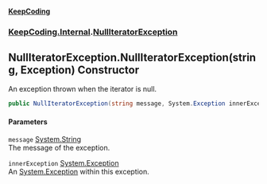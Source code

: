 #### [KeepCoding](index.md 'index')
### [KeepCoding.Internal](KeepCoding_Internal.md 'KeepCoding.Internal').[NullIteratorException](NullIteratorException.md 'KeepCoding.Internal.NullIteratorException')
## NullIteratorException.NullIteratorException(string, Exception) Constructor
An exception thrown when the iterator is null.  
```csharp
public NullIteratorException(string message, System.Exception innerException);
```
#### Parameters
<a name='KeepCoding_Internal_NullIteratorException_NullIteratorException(string_System_Exception)_message'></a>
`message` [System.String](https://docs.microsoft.com/en-us/dotnet/api/System.String 'System.String')  
The message of the exception.
  
<a name='KeepCoding_Internal_NullIteratorException_NullIteratorException(string_System_Exception)_innerException'></a>
`innerException` [System.Exception](https://docs.microsoft.com/en-us/dotnet/api/System.Exception 'System.Exception')  
An [System.Exception](https://docs.microsoft.com/en-us/dotnet/api/System.Exception 'System.Exception') within this exception.
  
